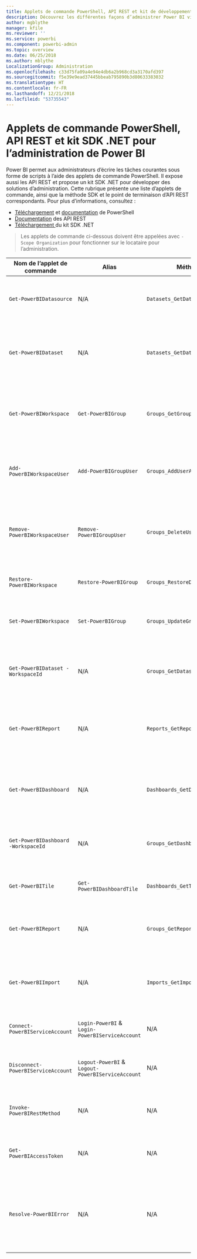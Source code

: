 ```yaml
---
title: Applets de commande PowerShell, API REST et kit de développement logiciel (SDK) .NET pour les administrateurs
description: Découvrez les différentes façons d’administrer Power BI via des scripts et des API de programmation.
author: mgblythe
manager: kfile
ms.reviewer: ''
ms.service: powerbi
ms.component: powerbi-admin
ms.topic: overview
ms.date: 06/25/2018
ms.author: mblythe
LocalizationGroup: Administration
ms.openlocfilehash: c33d75fa09a4e94e4db6a2b968cd3a3170afd397
ms.sourcegitcommit: f5e39e9ead37445bbeab795890b3d80633383032
ms.translationtype: HT
ms.contentlocale: fr-FR
ms.lasthandoff: 12/21/2018
ms.locfileid: "53735543"
---
```

# <a name="powershell-cmdlets-rest-apis-and-net-sdk-for-power-bi-administration"></a>Applets de commande PowerShell, API REST et kit SDK .NET pour l’administration de Power BI
Power BI permet aux administrateurs d’écrire les tâches courantes sous forme de scripts à l’aide des applets de commande PowerShell. Il expose aussi les API REST et propose un kit SDK .NET pour développer des solutions d’administration. Cette rubrique présente une liste d’applets de commande, ainsi que la méthode SDK et le point de terminaison d’API REST correspondants. Pour plus d’informations, consultez :

- [Téléchargement](https://www.powershellgallery.com/packages/MicrosoftPowerBIMgmt/) et [documentation](https://docs.microsoft.com/powershell/power-bi/overview?view=powerbi-ps) de PowerShell
- [Documentation](https://docs.microsoft.com/rest/api/power-bi/admin) des API REST
- [Téléchargement ](https://www.nuget.org/packages/Microsoft.PowerBI.Api/)du kit SDK .NET

> Les applets de commande ci-dessous doivent être appelées avec `-Scope Organization` pour fonctionner sur le locataire pour l’administration.

| **Nom de l’applet de commande** | **Alias** | **Méthode SDK** | **Point de terminaison d’API REST** | **Description** |
| --- | --- | --- | --- | --- |
| `Get-PowerBIDatasource` | N/A | `Datasets_GetDataSourcesAsAdmin` | /v1.0/myorg/admin/datasets/{datasetkey}/datasources | Obtient les sources de données d’un jeu de données déterminé. |
| `Get-PowerBIDataset` | N/A | `Datasets_GetDatasetsAsAdmin` | /v1.0/myorg/admin/datasets | Obtient la liste complète des jeux de données d’un locataire Power BI. |
| `Get-PowerBIWorkspace` | `Get-PowerBIGroup` | `Groups_GetGroupsAsAdmin` | /v1.0/myorg/admin/groups | Obtient la liste complète des espaces de travail d’un locataire Power BI. |
| `Add-PowerBIWorkspaceUser` | `Add-PowerBIGroupUser` | `Groups_AddUserAsAdmin` | /v1.0/myorg/admin/groups/{groupId}/users | Ajoute un utilisateur comme membre d’un espace de travail donné. |
| `Remove-PowerBIWorkspaceUser` | `Remove-PowerBIGroupUser` | `Groups_DeleteUserAsAdmin` | /v1.0/myorg/admin/groups/{groupId}/users/{user} | Supprime un utilisateur de la liste des membres d’un espace de travail donné. |
| `Restore-PowerBIWorkspace` |`Restore-PowerBIGroup` | `Groups_RestoreDeletedGroupAsAdmin` | /v1.0/myorg/admin/groups/{groupId}/restore | Restaure un espace de travail supprimé. |
| `Set-PowerBIWorkspace` |`Set-PowerBIGroup` | `Groups_UpdateGroupAsAdmin` | /v1.0/myorg/admin/groups/{groupId} | Met à jour les propriétés d’un espace de travail donné. |
| `Get-PowerBIDataset -WorkspaceId` | N/A | `Groups_GetDatasetsAsAdmin` | /v1.0/myorg/admin/groups/{group\_id}/datasets | Obtient les jeux de données au sein d’un espace de travail donné. |
| `Get-PowerBIReport` | N/A | `Reports_GetReportsAsAdmin` | /v1.0/myorg/admin/reports | Obtient la liste complète des rapports d’un locataire Power BI. |
| `Get-PowerBIDashboard` | N/A | `Dashboards_GetDashboardsAsAdmin` | /v1.0/myorg/admin/dashboards | Obtient la liste complète des jeux de données d’un locataire Power BI. |
| `Get-PowerBIDashboard -WorkspaceId` | N/A | `Groups_GetDashboardsAsAdmin` | /v1.0/myorg/admin/groups/{group\_id}/dashboards | Obtient les tableaux de bord au sein d’un espace de travail donné. |
| `Get-PowerBITile` | `Get-PowerBIDashboardTile` | `Dashboards_GetTilesAsAdmin` | /v1.0/myorg/admin/dashboards/{dashboard\_id}/tiles | Obtient les vignettes d’un tableau de bord donné. |
| `Get-PowerBIReport` | N/A | `Groups_GetReportsAsAdmin` | /v1.0/myorg/admin/groups/{group\_id}/reports | Obtient les rapports au sein d’un espace de travail donné. |
| `Get-PowerBIImport` | N/A | `Imports_GetImportsAsAdmin` | /v1.0/myorg/admin/imports | Obtient la liste complète des importations d’un locataire Power BI. |
| `Connect-PowerBIServiceAccount` | `Login-PowerBI` &  `Login-PowerBIServiceAccount` | N/A | N/A | Se connecte à Power BI et démarre une session. |
| `Disconnect-PowerBIServiceAccount` | `Logout-PowerBI` & `Logout-PowerBIServiceAccount` | N/A | N/A | Se déconnecte de Power BI et ferme la session existante. |
| `Invoke-PowerBIRestMethod`| N/A | N/A | N/A | Envoie des appels d’API REST arbitraires à Power BI. |
| `Get-PowerBIAccessToken`| N/A | N/A | N/A | Obtient le jeton d’accès Power BI dans une session. |
| `Resolve-PowerBIError`| N/A | N/A | N/A | Obtient des informations détaillées sur les erreurs pour les appels d’applet de commande qui n’ont pas abouti. |
